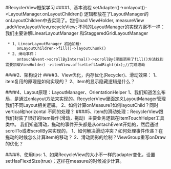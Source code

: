 #RecyclerView框架学习
####1、基本流程
      setAdapter()->onlayout()->LayoutManager.onLayoutChildren()
      逻辑都放在了LayoutManager的onLayoutChildren中去实现了。包括load ViewHolder, measureView ,addView,layoutView,recycleView;
      不同的LayoutManager的实现方案不一样：我们主要讲解LinearLayoutManager 和StaggeredGridLayoutManager

     * 1、LinearLayoutManager 初始加载:
         onLayoutChildren->fill()->layoutChunk()
     * 2、滑动事件：
         ontouchEvent->scrollByInternal()->scrollBy(里面调用了fill()方法找到需要加载ViewHolder）->itemView.offsetLeftAndRight(dx);//完成滚动
####2、架构设计
####3、View优化，内存优化(Recycler)、滑动效果：
      1、item复用的原理是如何实现的？
      2、item的显示隐藏逻辑是什么？

####4、Layout原理：LayoutManager、OrientationHelper
       1、我们知道怎么布局，是通过onlayout方法来实现的。RecyclerView里面定义LayoutManager管理我们不同Layout相关逻辑。
       2、如何计算onMeasure?如何layoutChild？同时vertical和horizontal 不同的处理？
####5、item的滑动处理：RecyclerView跟我们封装了很好的Item操作(滑动，拖动）主要业务逻辑在ItemTouchHelper工具类中。
       我们知道滑动，拖动的事件开头都是从ontachEvent开始的，然后通过scrollTo或者scrollBy来实现的，
       1、如何解决滑动冲突？如何处理事件传递？在拖动的时候怎么计算item的移动？
       2、滑动阴影的绘制？ViewGroup重写onDraw的优化？

####6、使用tips:
       1、如果RecycleView的大小不一样的adapter变化，设置setHasFiexdSize(true)；这样在measure的时候减少计算。

